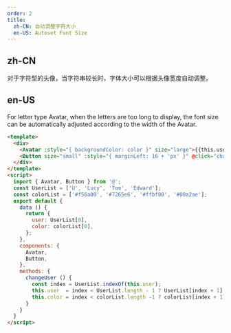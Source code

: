 ```yaml
---
order: 2
title:
  zh-CN: 自动调整字符大小
  en-US: Autoset Font Size
---
```


## zh-CN

对于字符型的头像，当字符串较长时，字体大小可以根据头像宽度自动调整。

## en-US

For letter type Avatar, when the letters are too long to display, the font size can be automatically adjusted according to the width of the Avatar.

```` html
<template>
  <div>
    <Avatar :style="{ backgroundColor: color }" size="large">{{this.user}}</Avatar>
    <Button size="small" :style="{ marginLeft: 16 + 'px' }" @click="changeUser">Change</Button>
  </div>
</template>
<script>
  import { Avatar, Button } from '@';
  const UserList = ['U', 'Lucy', 'Tom', 'Edward'];
  const colorList = ['#f56a00', '#7265e6', '#ffbf00', '#00a2ae'];
  export default {
    data () {
      return {
        user: UserList[0],
        color: colorList[0],
      };
    },
    components: {
      Avatar,
      Button,
    },
    methods: {
      changeUser () {
        const index = UserList.indexOf(this.user);
        this.user  = index < UserList.length - 1 ? UserList[index + 1] : UserList[0];
        this.color = index < colorList.length -1 ? colorList[index + 1] : colorList[0];
      }
    }
  }
</script>
````
